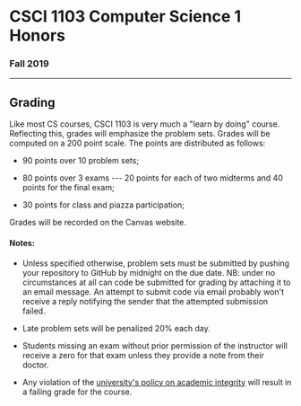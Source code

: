 # CSCI 1103 Computer Science 1 Honors

### Fall 2019

---

## Grading

Like most CS courses, CSCI 1103 is very much a "learn by doing" course. Reflecting this, grades will emphasize the problem sets. Grades will be computed on a 200 point scale. The points are distributed as follows:

+ 90 points over 10 problem sets;

+ 80 points over 3 exams --- 20 points for each of two midterms and 40 points for the final exam;

+ 30 points for class and piazza participation;

Grades will be recorded on the Canvas website.

#### Notes:

+ Unless specified otherwise, problem sets must be submitted by pushing your repository to GitHub by midnight on the due date. NB: under no circumstances at all can code be submitted for grading by attaching it to an email message. An attempt to submit code via email probably won't receive a reply notifying the sender that the attempted submission failed. 


+ Late problem sets will be penalized 20% each day.
+ Students missing an exam without prior permission of the instructor will receive a zero for that exam unless they provide a note from their doctor.
+ Any violation of the [university's policy on academic integrity](http://www.bc.edu/offices/stserv/academic/integrity.html) will result in a failing grade for the course.


